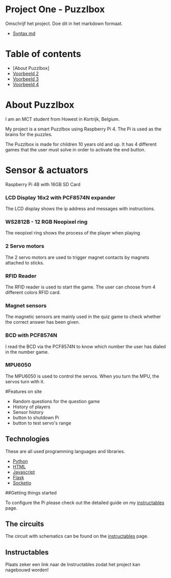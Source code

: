 # Project One - Puzzlbox


Omschrijf het project. Doe dit in het markdown formaat.
- [Syntax md](https://docs.github.com/en/get-started/writing-on-github/getting-started-with-writing-and-formatting-on-github/basic-writing-and-formatting-syntax)

# Table of contents
- [About Puzzlbox]
- [Voorbeeld 2](https://github.com/tsungtwu/flask-example/blob/master/README.md)
- [Voorbeeld 3](https://github.com/twbs/bootstrap/blob/main/README.md)
- [Voorbeeld 4](https://www.makeareadme.com/)

# About Puzzlbox
I am an MCT student from Howest in Kortrijk, Belgium.

My project is a smart Puzzlbox using Raspberry Pi 4.
The Pi is used as the brains for the puzzles.

The Puzzlbox is made for children 10 years old and up. It has 4 different games that the user must solve in order to activate the end button.

# Sensor & actuators
Raspberry Pi 4B with 16GB SD Card

### LCD Display 16x2 with PCF8574N expander

The LCD display shows the ip address and messages with instructions.

### WS2812B - 12 RGB Neopixel ring

The neopixel ring shows the process of the player when playing

### 2 Servo motors

The 2 servo motors are used to trigger magnet contacts by magnets attached to sticks.

### RFID Reader

The RFID reader is used to start the game. The user can choose from 4 different colors RFID card.

### Magnet sensors

The magnetic sensors are mainly used in the quiz game to check whether the correct answer has been given.

### BCD with PCF8574N

I read the BCD via the PCF8574N to know which number the user has dialed in the number game.

### MPU6050

The MPU6050 is used to control the servos. When you turn the MPU, the servos turn with it.

#Features on site

- Random questions for the question game
- History of players 
- Sensor history
- button to shutdown Pi
- button to test servo's range

## Technologies
These are all used programming languages and libraries.
- [Python](https://www.python.org/)
- [HTML](https://html.com/)
- [Javascript](https://www.javascript.com/)
- [Flask](https://flask.palletsprojects.com/en/2.1.x/)
- [Socketio](https://python-socketio.readthedocs.io/en/latest/)


##Getting things started

To configure the Pi please check out the detailed guide on my [instructables](https://www.instructables.com/PuzzlBox/) page.

## The circuits 
The circuit with schematics can be found on the [instructables](https://www.instructables.com/PuzzlBox/) page.

## Instructables



Plaats zeker een link naar de Instructables zodat het project kan nagebouwd worden!

